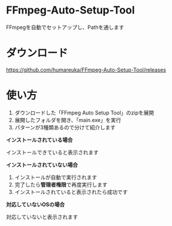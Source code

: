 # FFmpeg-Auto-Setup-Tool
FFmpegを自動でセットアップし、Pathを通します

# ダウンロード
https://github.com/humareuka/FFmpeg-Auto-Setup-Tool/releases

# 使い方
1. ダウンロードした「FFmpeg Auto Setup Tool」のzipを展開
2. 展開したフォルダを開き、「main.exe」を実行
3. パターンが3種類あるので分けて紹介します

**インストールされている場合**

インストールできていると表示されます

**インストールされていない場合**

1. インストールが自動で実行されます
2. 完了したら**管理者権限**で再度実行します
3. インストールされていると表示されたら成功です

**対応していないOSの場合**

対応していないと表示されます
